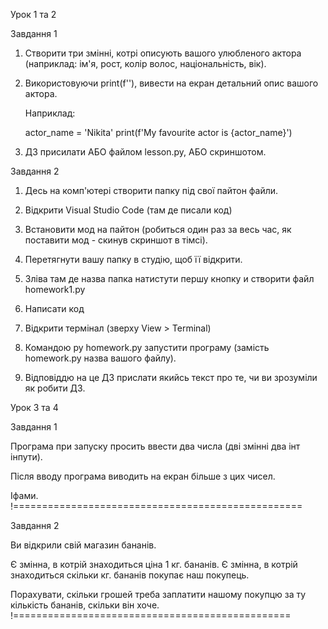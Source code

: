 Урок 1 та 2

Завдання 1

1. Створити три змінні, котрі описують вашого улюбленого актора (наприклад: ім'я, рост, колір волос, національність, вік).

2. Використовуючи print(f''), вивести на екран детальний опис вашого актора.

      Наприклад:

    actor_name = 'Nikita'
    print(f'My favourite actor is {actor_name}')

3. ДЗ присилати АБО файлом lesson.py, АБО скриншотом.



Завдання 2

1. Десь на комп'ютері створити папку під свої пайтон файли.
2. Відкрити Visual Studio Code (там де писали код)
3. Встановити мод на пайтон (робиться один раз за весь час, як поставити мод - скинув скриншот в тімсі).
4. Перетягнути вашу папку в студію, щоб її відкрити.
5. Зліва там де назва папка натистути першу кнопку и створити файл homework1.py
6. Написати код
7. Відкрити термінал (зверху View > Terminal)
8. Командою 
py homework.py 
запустити програму (замість homework.py назва вашого файлу).

9. Відповіддю на це ДЗ прислати якийсь текст про те, чи ви зрозуміли як робити ДЗ.

Урок 3 та 4 

Завдання 1

Програма при запуску просить ввести два числа (дві змінні два інт інпути).

Після вводу програма виводить на екран більше з цих чисел.

Іфами.
!==================================================

Завдання 2

Ви відкрили свій магазин бананів. 

Є змінна, в котрій знаходиться ціна 1 кг. бананів.
Є змінна, в котрій знаходиться скільки кг. бананів покупає наш покупець.

Порахувати, скільки грошей треба заплатити нашому покупцю за ту кількість бананів, скільки він хоче.
!================================================
